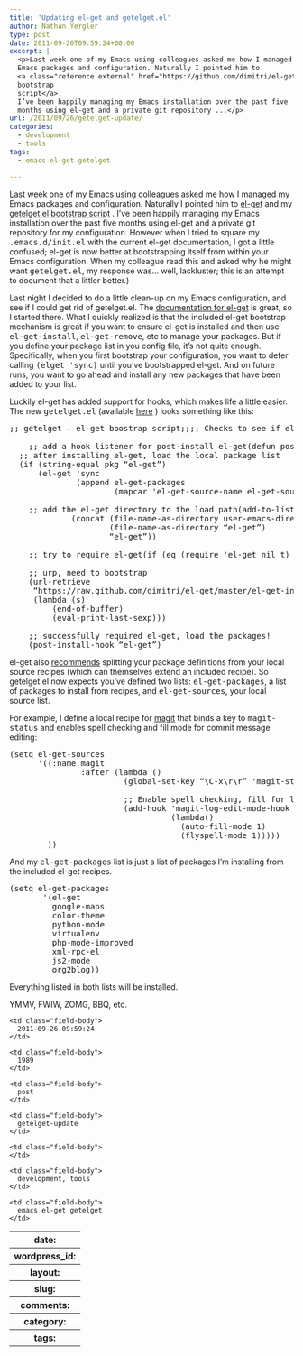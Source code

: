 ```yaml
---
title: 'Updating el-get and getelget.el'
author: Nathan Yergler
type: post
date: 2011-09-26T09:59:24+00:00
excerpt: |
  <p>Last week one of my Emacs using colleagues asked me how I managed my
  Emacs packages and configuration. Naturally I pointed him to
  <a class="reference external" href="https://github.com/dimitri/el-get">el-get</a> and my <a class="reference external" href="http://yergler.net/blog/2011/04/19/managing-my-emacs-packages-with-el-get/">getelget.el
  bootstrap
  script</a>.
  I’ve been happily managing my Emacs installation over the past five
  months using el-get and a private git repository ...</p>
url: /2011/09/26/getelget-update/
categories:
  - development
  - tools
tags:
  - emacs el-get getelget

---
```

Last week one of my Emacs using colleagues asked me how I managed my Emacs packages and configuration. Naturally I pointed him to [el-get][1]  and my [getelget.el bootstrap script][2] . I’ve been happily managing my Emacs installation over the past five months using el-get and a private git repository for my configuration. However when I tried to square my <tt class="docutils literal">.emacs.d/init.el</tt> with the current el-get documentation, I got a little confused; el-get is now better at bootstrapping itself from within your Emacs configuration. When my colleague read this and asked why he might want <tt class="docutils literal">getelget.el</tt>, my response was… well, lackluster; this is an attempt to document that a littler better.)

Last night I decided to do a little clean-up on my Emacs configuration, and see if I could get rid of getelget.el. The [documentation for el-get][3]  is great, so I started there. What I quickly realized is that the included el-get bootstrap mechanism is great if you want to ensure el-get is installed and then use <tt class="docutils literal"><span class="pre">el-get-install</span></tt>, <tt class="docutils literal"><span class="pre">el-get-remove</span></tt>, etc to manage your packages. But if you define your package list in you config file, it’s not quite enough. Specifically, when you first bootstrap your configuration, you want to defer calling <tt class="docutils literal">(elget 'sync)</tt> until you’ve bootstrapped el-get. And on future runs, you want to go ahead and install any new packages that have been added to your list.

Luckily el-get has added support for hooks, which makes life a little easier. The new <tt class="docutils literal">getelget.el</tt> (available [here][4] ) looks something like this:

<pre class="literal-block">;; getelget – el-get boostrap script;;;; Checks to see if el-get has been checked out, and bootstraps it if;; it has not. After bootstrapping, calls el-get to load specified;; packages.;;;; el-get-packages should be defined before including this file. Any;; definitions from el-get-sources will be appended to el-get-packages.;;;; Written in 2011 by Nathan R. Yergler ;;;; To the extent possible under law, the person who associated CC0 with;; getelget has waived all copyright and related or neighboring rights;; to getelget.;;;; You should have received a copy of the CC0 legalcode along with this;; work.  If not, see .

    ;; add a hook listener for post-install el-get(defun post-install-hook (pkg)
  ;; after installing el-get, load the local package list
  (if (string-equal pkg “el-get”)
      (el-get 'sync
              (append el-get-packages
                      (mapcar 'el-get-source-name el-get-sources)))))(add-hook 'el-get-post-install-hooks 'post-install-hook)

    ;; add the el-get directory to the load path(add-to-list 'load-path
             (concat (file-name-as-directory user-emacs-directory)
                     (file-name-as-directory “el-get”)
                     “el-get”))

    ;; try to require el-get(if (eq (require 'el-get nil t) nil)

    ;; urp, need to bootstrap
    (url-retrieve
     “https://raw.github.com/dimitri/el-get/master/el-get-install.el”
     (lambda (s)
         (end-of-buffer)
         (eval-print-last-sexp)))

    ;; successfully required el-get, load the packages!
    (post-install-hook “el-get”)
</pre>

el-get also [recommends][5]  splitting your package definitions from your local source recipes (which can themselves extend an included recipe). So getelget.el now expects you’ve defined two lists: <tt class="docutils literal"><span class="pre">el-get-packages</span></tt>, a list of packages to install from recipes, and <tt class="docutils literal"><span class="pre">el-get-sources</span></tt>, your local source list.

For example, I define a local recipe for [magit][6]  that binds a key to <tt class="docutils literal"><span class="pre">magit-status</span></tt> and enables spell checking and fill mode for commit message editing:

<pre class="literal-block">(setq el-get-sources
      '((:name magit
               :after (lambda ()
                        (global-set-key “\C-x\r\r” 'magit-status)

                        ;; Enable spell checking, fill for log editing
                        (add-hook 'magit-log-edit-mode-hook
                                  (lambda()
                                    (auto-fill-mode 1)
                                    (flyspell-mode 1)))))
        ))
</pre>

And my <tt class="docutils literal"><span class="pre">el-get-packages</span></tt> list is just a list of packages I’m installing from the included el-get recipes.

<pre class="literal-block">(setq el-get-packages
       '(el-get
         google-maps
         color-theme
         python-mode
         virtualenv
         php-mode-improved
         xml-rpc-el
         js2-mode
         org2blog))
</pre>

Everything listed in both lists will be installed.

<span class="caps">YMMV</span>, <span class="caps">FWIW</span>, <span class="caps">ZOMG</span>, <span class="caps">BBQ</span>, etc.

<table class="docutils field-list" frame="void" rules="none">
  <col class="field-name" /> <col class="field-body" /> <tr class="field">
    <th class="field-name">
      date:
    </th>

    <td class="field-body">
      2011-09-26 09:59:24
    </td>
  </tr>

  <tr class="field">
    <th class="field-name">
      wordpress_id:
    </th>

    <td class="field-body">
      1989
    </td>
  </tr>

  <tr class="field">
    <th class="field-name">
      layout:
    </th>

    <td class="field-body">
      post
    </td>
  </tr>

  <tr class="field">
    <th class="field-name">
      slug:
    </th>

    <td class="field-body">
      getelget-update
    </td>
  </tr>

  <tr class="field">
    <th class="field-name">
      comments:
    </th>

    <td class="field-body">
    </td>
  </tr>

  <tr class="field">
    <th class="field-name">
      category:
    </th>

    <td class="field-body">
      development, tools
    </td>
  </tr>

  <tr class="field">
    <th class="field-name">
      tags:
    </th>

    <td class="field-body">
      emacs el-get getelget
    </td>
  </tr>
</table>

 [1]: https://github.com/dimitri/el-get
 [2]: http://yergler.net/blog/2011/04/19/managing-my-emacs-packages-with-el-get/
 [3]: https://github.com/dimitri/el-get/blob/master/README.asciidoc
 [4]: http://yergler.net/projects/2011/getelget-201109.el
 [5]: http://tapoueh.org/blog/2011/09/16-el-get-3.1.html
 [6]: https://github.com/magit/magit